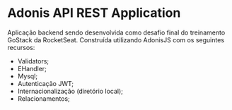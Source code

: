 # Adonis API REST Application

Aplicação backend sendo desenvolvida como desafio final do treinamento GoStack da RocketSeat.
Construída utilizando AdonisJS com os seguintes recursos:

- Validators;
- EHandler;
- Mysql;
- Autenticação JWT;
- Internacionalização (diretório local);
- Relacionamentos;
